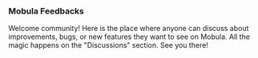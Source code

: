 ### Mobula Feedbacks

Welcome community! Here is the place where anyone can discuss about improvements, bugs, or new features they want to see on Mobula. 
All the magic happens on the "Discussions" section. See you there!
